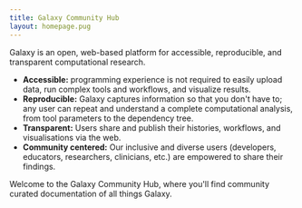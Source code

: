 ```yaml
---
title: Galaxy Community Hub
layout: homepage.pug
---
```

Galaxy is an open, web-based platform for accessible, reproducible, and
transparent computational research.

- **Accessible:** programming experience is not required to easily upload data, run complex tools and workflows, and visualize results.
- **Reproducible:** Galaxy captures information so that you don't have to; any user can repeat and
  understand a complete computational analysis, from tool parameters to the dependency tree.
- **Transparent:** Users share and publish their histories, workflows, and visualisations via the web.
- **Community centered:** Our inclusive and diverse users (developers, educators, researchers, clinicians, etc.) are empowered to share their findings.


Welcome to the Galaxy Community Hub, where you'll find community curated documentation of all things Galaxy.
